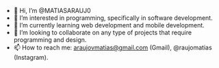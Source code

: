 - 👋 Hi, I’m @MATIASARAUJ0
- 👀 I’m interested in programming, specifically in software development.
- 🌱 I’m currently learning web development and mobile development.
- 💞️ I’m looking to collaborate on any type of projects that require programming and design.
- 📫 How to reach me: araujovmatias@gmail.com (Gmail), @raujomatias (Instagram).

<!---
MATIASARAUJ0/MATIASARAUJ0 is a ✨ special ✨ repository because its `README.md` (this file) appears on your GitHub profile.
You can click the Preview link to take a look at your changes.
--->
